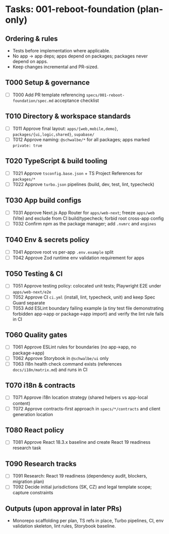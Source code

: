 # Tasks: 001-reboot-foundation (plan-only)

## Ordering & rules

- Tests before implementation where applicable.
- No app → app deps; apps depend on packages; packages never depend on apps.
- Keep changes incremental and PR-sized.

## T000 Setup & governance

- [ ] T000 Add PR template referencing `specs/001-reboot-foundation/spec.md` acceptance checklist

## T010 Directory & workspace standards

- [ ] T011 Approve final layout: `apps/{web,mobile,demo}`, `packages/{ui,logic,shared}`, `supabase/`
- [ ] T012 Approve naming: `@schwalbe/*` for all packages; apps marked `private: true`

## T020 TypeScript & build tooling

- [ ] T021 Approve `tsconfig.base.json` + TS Project References for `packages/*`
- [ ] T022 Approve `turbo.json` pipelines (build, dev, test, lint, typecheck)

## T030 App build configs

- [ ] T031 Approve Next.js App Router for `apps/web-next`; freeze `apps/web` (Vite) and exclude from CI build/typecheck; forbid root cross-app config
- [ ] T032 Confirm npm as the package manager; add `.nvmrc` and `engines`

## T040 Env & secrets policy

- [ ] T041 Approve root vs per-app `.env.example` split
- [ ] T042 Approve Zod runtime env validation requirement for apps

## T050 Testing & CI

- [ ] T051 Approve testing policy: colocated unit tests; Playwright E2E under `apps/web-next/e2e`
- [ ] T052 Approve CI `ci.yml` (install, lint, typecheck, unit) and keep Spec Guard separate
- [ ] T053 Add ESLint boundary failing example (a tiny test file demonstrating forbidden app→app or package→app import) and verify the lint rule fails in CI

## T060 Quality gates

- [ ] T061 Approve ESLint rules for boundaries (no app→app, no package→app)
- [ ] T062 Approve Storybook in `@schwalbe/ui` only
- [ ] T063 i18n health check command exists (references `docs/i18n/matrix.md`) and runs in CI

## T070 i18n & contracts

- [ ] T071 Approve i18n location strategy (shared helpers vs app-local content)
- [ ] T072 Approve contracts-first approach in `specs/*/contracts` and client generation location

## T080 React policy

- [ ] T081 Approve React 18.3.x baseline and create React 19 readiness research task

## T090 Research tracks

- [ ] T091 Research: React 19 readiness (dependency audit, blockers, migration plan)
- [ ] T092 Decide initial jurisdictions (SK, CZ) and legal template scope; capture constraints

## Outputs (upon approval in later PRs)

- Monorepo scaffolding per plan, TS refs in place, Turbo pipelines, CI, env validation skeleton, lint rules, Storybook baseline.

